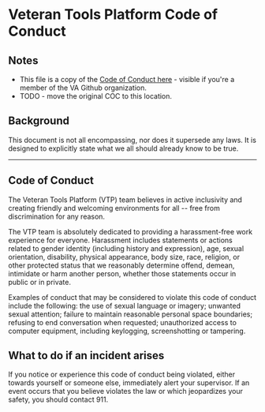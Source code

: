 # Veteran Tools Platform Code of Conduct

## Notes

* This file is a copy of the [Code of Conduct here](https://github.com/department-of-veterans-affairs/vets.gov-team/blob/master/CodeOfConduct.md) - visible if you're a member of the VA Github organization.
* TODO - move the original COC to this location.

## Background

This document is not all encompassing, nor does it supersede any laws. It is designed to explicitly state what we all should already know to be true.

<hr>

## Code of Conduct

The Veteran Tools Platform (VTP) team believes in active inclusivity and creating friendly and welcoming environments for all -- free from discrimination for any reason.

The VTP team is absolutely dedicated to providing a harassment-free work experience for everyone.  Harassment includes statements or actions related to gender identity (including history and expression), age, sexual orientation, disability, physical appearance, body size, race, religion, or other protected status that we reasonably determine offend, demean, intimidate or harm another person, whether those statements occur in public or in private.

Examples of conduct that may be considered to violate this code of conduct include the following: the use of sexual language or imagery; unwanted sexual attention; failure to maintain reasonable personal space boundaries; refusing to end conversation when requested; unauthorized access to computer equipment, including keylogging, screenshotting or tampering.

## What to do if an incident arises

If you notice or experience this code of conduct being violated, either towards yourself or someone else, immediately alert your supervisor. If an event occurs that you believe violates the law or which jeopardizes your safety, you should contact 911.
